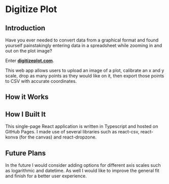 # Digitize Plot

## Introduction

Have you ever needed to convert data from a graphical format and found yourself painstakingly entering data in a spreadsheet while zooming in and out on the plot image?

Enter [**digitizeplot.com**](https://digitizeplot.com/).

This web app allows users to upload an image of a plot, calibrate an x and y scale, drop as many points as they would like on it, then export those points to CSV with accurate coordinates.

## How it Works

## How I Built It

This single-page React application is written in Typescript and hosted on GitHub Pages. I made use of several libraries such as react-csv, react-konva (for the canvas) and react-dropzone.

## Future Plans

In the future I would consider adding options for different axis scales such as logarithmic and datetime. As well I would like to improve the general fit and finish for a better user experience.
